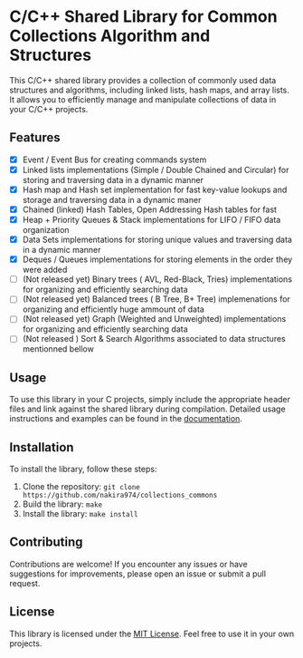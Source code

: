 # C/C++ Shared Library for Common Collections Algorithm and Structures

This C/C++ shared library provides a collection of commonly used data structures and algorithms, including linked lists,
hash maps, and array lists. It allows you to efficiently manage and manipulate collections of data in your C/C++ projects.

## Features
- [x] Event / Event Bus for creating commands system
- [x] Linked lists implementations (Simple / Double Chained and Circular) for storing and traversing data in a dynamic manner
- [x] Hash map and Hash set implementation for fast key-value lookups and storage and traversing data in a dynamic maner
- [x] Chained (linked) Hash Tables, Open Addressing Hash tables for fast 
- [x] Heap + Priority Queues & Stack implementations for LIFO / FIFO data organization
- [x] Data Sets implementations for storing unique values and traversing data in a dynamic manner
- [x] Deques / Queues implementations  for storing elements in the order they were added
- [ ] (Not released yet) Binary trees ( AVL, Red-Black, Tries) implementations for organizing and efficiently searching data
- [ ] (Not released yet) Balanced trees ( B Tree, B+ Tree) implemenations for organizing and efficiently huge ammount of data
- [ ] (Not released yet) Graph (Weighted and Unweighted) implementations for organizing and efficiently searching data
- [ ] (Not released ) Sort & Search Algorithms associated to data structures mentionned bellow

## Usage

To use this library in your C projects, simply include the appropriate header files and link against the shared library
during compilation. Detailed usage instructions and examples can be found in the [documentation](link/to/documentation).

## Installation

To install the library, follow these steps:

1. Clone the repository: `git clone https://github.com/nakira974/collections_commons`
2. Build the library: `make`
3. Install the library: `make install`

## Contributing

Contributions are welcome! If you encounter any issues or have suggestions for improvements, please open an issue or
submit a pull request.

## License

This library is licensed under the [MIT License](https://github.com/git/git-scm.com/blob/main/MIT-LICENSE.txt). Feel
free to use it in your own projects.

